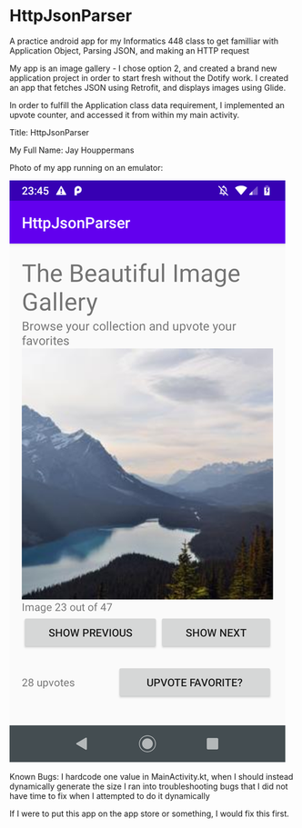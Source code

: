 # HttpJsonParser
A practice android app for my Informatics 448 class to get 
familliar with Application Object, Parsing JSON, and making an HTTP request

My app is an image gallery - I chose option 2, and created a brand new 
application project in order to start fresh without the Dotify work. I created
an app that fetches JSON using Retrofit, and displays images using Glide. 

In order to fulfill the Application class data requirement, I implemented
an upvote counter, and accessed it from within my main activity. 

Title: HttpJsonParser

My Full Name: Jay Houppermans

Photo of my app running on an emulator:

![image of it working](https://github.com/jhoupps/HttpJsonParser/blob/hw4/screenshot.png)


Known Bugs:
I hardcode one value in MainActivity.kt, when I should instead dynamically generate the size
I ran into troubleshooting bugs that I did not have time to fix when I attempted to do it dynamically

If I were to put this app on the app store or something, I would fix this first.
